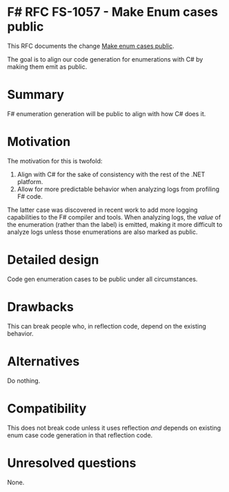 # F# RFC FS-1057 - Make Enum cases public

This RFC documents the change [Make enum cases public](https://github.com/Microsoft/visualfsharp/pull/5002).

The goal is to align our code generation for enumerations with C# by making them emit as public.

# Summary
[summary]: #summary

F# enumeration generation will be public to align with how C# does it.

# Motivation
[motivation]: #motivation

The motivation for this is twofold:

1. Align with C# for the sake of consistency with the rest of the .NET platform.
2. Allow for more predictable behavior when analyzing logs from profiling F# code.

The latter case was discovered in recent work to add more logging capabilities to the F# compiler and tools. When analyzing logs, the _value_ of the enumeration (rather than the label) is emitted, making it more difficult to analyze logs unless those enumerations are also marked as public.

# Detailed design

Code gen enumeration cases to be public under all circumstances.

# Drawbacks
[drawbacks]: #drawbacks

This can break people who, in reflection code, depend on the existing behavior.

# Alternatives
[alternatives]: #alternatives

Do nothing.

# Compatibility
[compatibility]: #compatibility

This does not break code unless it uses reflection _and_ depends on existing enum case code generation in that reflection code.

# Unresolved questions
[unresolved]: #unresolved-questions

None.
